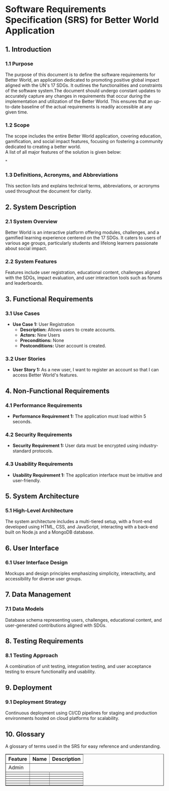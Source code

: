 
# Software Requirements Specification (SRS) for Better World Application

## 1. Introduction
### 1.1 Purpose
The purpose of this document is to define the software requirements for Better World, an application dedicated to promoting positive global impact aligned with the UN's 17 SDGs. It outlines the functionalities and constraints of the software system.The document should undergo constant updates to accurately capture any changes in requirements that occur during the implementation and utilization of the Better World. This ensures that an up-to-date baseline of the actual requirements is readily accessible at any given time.

### 1.2 Scope
The scope includes the entire Better World application, covering education, gamification, and social impact features, focusing on fostering a community dedicated to creating a better world.<br>
A list of all major features of the solution is given below:
<table border="1">
<tr>
<th>Feature</th>
<th>Name</th>
<th>Description</th>
</tr>"
<tr>
<td rowspen="3">Admin</td>
</tr>
<tr>
<td></td>
<td></td>
<td></td>
</tr>
<tr>
<td></td>
<td></td>
<td></td>
</tr>
<tr>
<td></td>
<td></td>
<td></td>
</tr>
<tr>
<td></td>
<td></td>
<td></td>
</tr>
<tr>
<td></td>
<td></td>
<td></td>
</tr>
<tr>
<td></td>
<td></td>
<td></td>
</tr>

### 1.3 Definitions, Acronyms, and Abbreviations
This section lists and explains technical terms, abbreviations, or acronyms used throughout the document for clarity.

## 2. System Description
### 2.1 System Overview
Better World is an interactive platform offering modules, challenges, and a gamified learning experience centered on the 17 SDGs. It caters to users of various age groups, particularly students and lifelong learners passionate about social impact.

### 2.2 System Features
Features include user registration, educational content, challenges aligned with the SDGs, impact evaluation, and user interaction tools such as forums and leaderboards.

## 3. Functional Requirements
### 3.1 Use Cases
- **Use Case 1:** User Registration
  - **Description:** Allows users to create accounts.
  - **Actors:** New Users
  - **Preconditions:** None
  - **Postconditions:** User account is created.

### 3.2 User Stories
- **User Story 1:** As a new user, I want to register an account so that I can access Better World's features.

## 4. Non-Functional Requirements
### 4.1 Performance Requirements
- **Performance Requirement 1:** The application must load within 5 seconds.

### 4.2 Security Requirements
- **Security Requirement 1:** User data must be encrypted using industry-standard protocols.

### 4.3 Usability Requirements
- **Usability Requirement 1:** The application interface must be intuitive and user-friendly.

## 5. System Architecture
### 5.1 High-Level Architecture
The system architecture includes a multi-tiered setup, with a front-end developed using HTML, CSS, and JavaScript, interacting with a back-end built on Node.js and a MongoDB database.

## 6. User Interface
### 6.1 User Interface Design
Mockups and design principles emphasizing simplicity, interactivity, and accessibility for diverse user groups.

## 7. Data Management
### 7.1 Data Models
Database schema representing users, challenges, educational content, and user-generated contributions aligned with SDGs.

## 8. Testing Requirements
### 8.1 Testing Approach
A combination of unit testing, integration testing, and user acceptance testing to ensure functionality and usability.

## 9. Deployment
### 9.1 Deployment Strategy
Continuous deployment using CI/CD pipelines for staging and production environments hosted on cloud platforms for scalability.

## 10. Glossary
A glossary of terms used in the SRS for easy reference and understanding.
